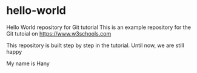 # hello-world
Hello World repository for Git tutorial
This is an example repository for the Git tutoial on https://www.w3schools.com

This repository is built step by step in the tutorial.
Until now, we are still happy

My name is Hany
